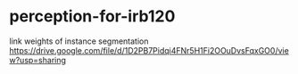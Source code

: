 # perception-for-irb120

  link weights of instance segmentation  https://drive.google.com/file/d/1D2PB7Pidqi4FNr5H1Fi2OOuDvsFqxGO0/view?usp=sharing
